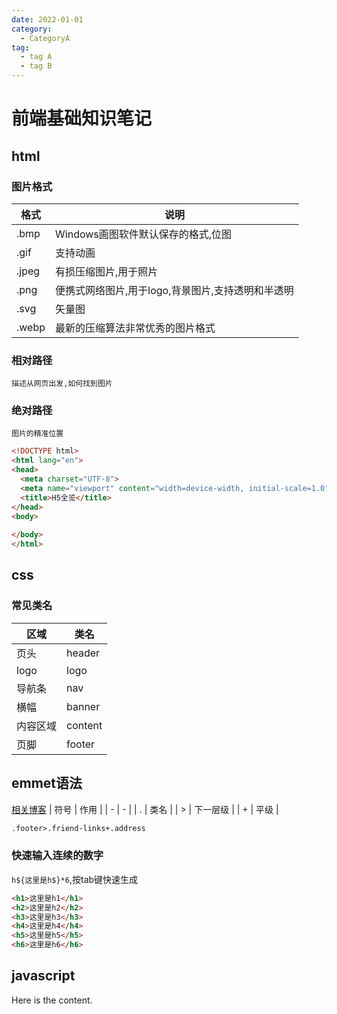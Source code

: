 ```yaml
---
date: 2022-01-01
category:
  - CategoryA
tag:
  - tag A
  - tag B
---
```


# 前端基础知识笔记

## html

### 图片格式
|格式|说明|
|-|-|
|.bmp|Windows画图软件默认保存的格式,位图|
|.gif|支持动画|
|.jpeg|有损压缩图片,用于照片|
|.png|便携式网络图片,用于logo,背景图片,支持透明和半透明|
|.svg|矢量图|
|.webp|最新的压缩算法非常优秀的图片格式|

### 相对路径
`描述从网页出发,如何找到图片`

### 绝对路径
`图片的精准位置`

```html
<!DOCTYPE html>
<html lang="en">
<head>
  <meta charset="UTF-8">
  <meta name="viewport" content="width=device-width, initial-scale=1.0">
  <title>H5全览</title>
</head>
<body>
  
</body>
</html>
```

## css

### 常见类名
| 区域 | 类名 |
|------| ------|
| 页头 | header |
| logo | logo |
| 导航条 | nav |
| 横幅 | banner |
| 内容区域 | content |
| 页脚 | footer |

## emmet语法
[相关博客](https://www.cnblogs.com/pomelos7ca/p/6944215.html)
| 符号  | 作用 |
| -    | -   |
| .    | 类名 |
| >    | 下一层级 |
| +    | 平级 |

```html
.footer>.friend-links+.address
```

### 快速输入连续的数字

`h${这里是h$}*6`,按tab键快速生成

```html
<h1>这里是h1</h1>
<h2>这里是h2</h2>
<h3>这里是h3</h3>
<h4>这里是h4</h4>
<h5>这里是h5</h5>
<h6>这里是h6</h6>
```

## javascript

Here is the content.
